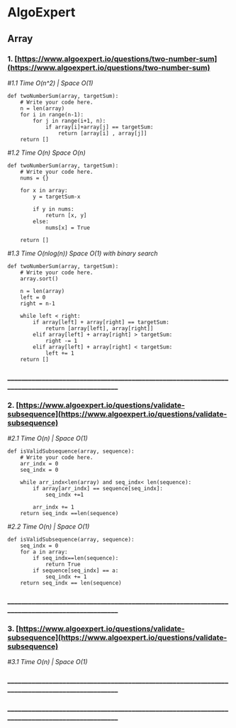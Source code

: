 # AlgoExpert
## Array
### 1. [https://www.algoexpert.io/questions/two-number-sum](https://www.algoexpert.io/questions/two-number-sum)


*#1.1 Time O(n^2)  | Space O(1)*
```
def twoNumberSum(array, targetSum):
    # Write your code here.
    n = len(array)
    for i in range(n-1):
        for j in range(i+1, n):
            if array[i]+array[j] == targetSum:
                return [array[i] , array[j]]
    return []
```


*#1.2 Time O(n) Space O(n)*
```
def twoNumberSum(array, targetSum):
    # Write your code here.
    nums = {}

    for x in array:
        y = targetSum-x

        if y in nums:
            return [x, y]
        else:
            nums[x] = True

    return []
```
*#1.3 Time O(nlog(n)) Space O(1) with binary search*
```
def twoNumberSum(array, targetSum):
    # Write your code here.
    array.sort()

    n = len(array)
    left = 0
    right = n-1

    while left < right:
        if array[left] + array[right] == targetSum:
            return [array[left], array[right]]
        elif array[left] + array[right] > targetSum:
            right -= 1 
        elif array[left] + array[right] < targetSum:
            left += 1 
    return []

```
### ________________________________________________________________________________________________
    

### 2. [https://www.algoexpert.io/questions/validate-subsequence](https://www.algoexpert.io/questions/validate-subsequence)

*#2.1 Time O(n) | Space O(1)*
```
def isValidSubsequence(array, sequence):
    # Write your code here.  
    arr_indx = 0
    seq_indx = 0

    while arr_indx<len(array) and seq_indx< len(sequence):
        if array[arr_indx] == sequence[seq_indx]:
            seq_indx +=1
        
        arr_indx += 1
    return seq_indx ==len(sequence)
```

*#2.2 Time O(n) | Space O(1)*
```
def isValidSubsequence(array, sequence):
    seq_indx = 0
    for a in array:
        if seq_indx==len(sequence):
            return True
        if sequence[seq_indx] == a:
            seq_indx += 1
    return seq_indx == len(sequence)
```

### ________________________________________________________________________________________________

### 3. [https://www.algoexpert.io/questions/validate-subsequence](https://www.algoexpert.io/questions/validate-subsequence)

*#3.1 Time O(n) | Space O(1)*
### ________________________________________________________________________________________________
### ________________________________________________________________________________________________
